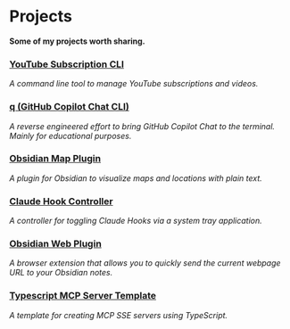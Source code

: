 # Projects

**Some of my projects worth sharing.**

### [YouTube Subscription CLI](https://github.com/frankmarazita/yt-subscription-cli)

_A command line tool to manage YouTube subscriptions and videos._

### [q (GitHub Copilot Chat CLI)](https://github.com/frankmarazita/q)

_A reverse engineered effort to bring GitHub Copilot Chat to the terminal. Mainly for educational purposes._

### [Obsidian Map Plugin](https://github.com/frankmarazita/obsidian-map-plugin)

_A plugin for Obsidian to visualize maps and locations with plain text._

### [Claude Hook Controller](https://github.com/frankmarazita/claude-hook-controller)

_A controller for toggling Claude Hooks via a system tray application._

### [Obsidian Web Plugin](https://github.com/frankmarazita/obsidian-web)

_A browser extension that allows you to quickly send the current webpage URL to your Obsidian notes._

### [Typescript MCP Server Template](https://github.com/frankmarazita/mcp-coinflip)

_A template for creating MCP SSE servers using TypeScript._
